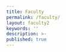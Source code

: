```yaml
---
title: Faculty
permalink: /faculty/
layout: faculty2
keywords: ''
description: >-
published: true
---
```

